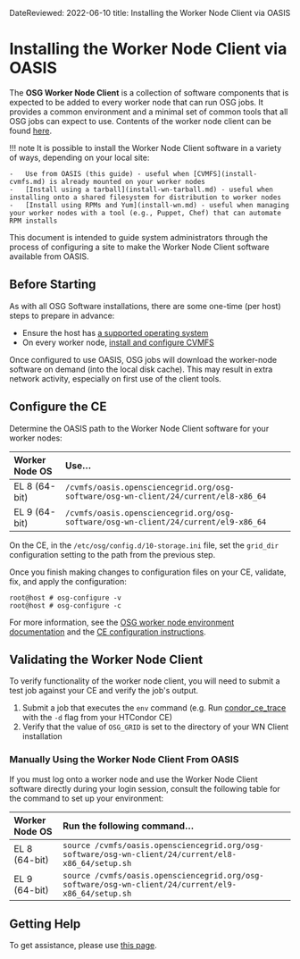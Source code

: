 DateReviewed: 2022-06-10
title: Installing the Worker Node Client via OASIS

Installing the Worker Node Client via OASIS
===========================================

The **OSG Worker Node Client** is a collection of software components that is expected to be added to every worker node
that can run OSG jobs. It provides a common environment and a minimal set of common tools that all OSG jobs can expect
to use.
Contents of the worker node client can be found [here](using-wn.md#common-software-available-on-worker-nodes).

!!! note
    It is possible to install the Worker Node Client software in a variety of ways, depending on your local site:

    -   Use from OASIS (this guide) - useful when [CVMFS](install-cvmfs.md) is already mounted on your worker nodes
    -   [Install using a tarball](install-wn-tarball.md) - useful when installing onto a shared filesystem for distribution to worker nodes
    -   [Install using RPMs and Yum](install-wn.md) - useful when managing your worker nodes with a tool (e.g., Puppet, Chef) that can automate RPM installs

This document is intended to guide system administrators through the process of configuring a site to make the Worker Node Client software available from OASIS.

Before Starting
---------------

As with all OSG Software installations, there are some one-time (per host) steps to prepare in advance:

-   Ensure the host has [a supported operating system](../release/supported_platforms.md)
-   On every worker node, [install and configure CVMFS](install-cvmfs.md)

Once configured to use OASIS, OSG jobs will download the worker-node software on demand (into the local disk cache).
This may result in extra network activity, especially on first use of the client tools.

Configure the CE
----------------

Determine the OASIS path to the Worker Node Client software for your worker nodes:

| Worker Node OS | Use…                                                                                 |
|:---------------|:-------------------------------------------------------------------------------------|
| EL 8 (64-bit)  |  `/cvmfs/oasis.opensciencegrid.org/osg-software/osg-wn-client/24/current/el8-x86_64` |
| EL 9 (64-bit)  |  `/cvmfs/oasis.opensciencegrid.org/osg-software/osg-wn-client/24/current/el9-x86_64` |

On the CE, in the `/etc/osg/config.d/10-storage.ini` file, set the `grid_dir` configuration setting to the path from the previous step.

Once you finish making changes to configuration files on your CE, validate, fix, and apply the configuration:

```console
root@host # osg-configure -v
root@host # osg-configure -c
```

For more information, see the [OSG worker node environment documentation](../worker-node/using-wn.md) and the
[CE configuration instructions](../other/configuration-with-osg-configure.md#storage).

Validating the Worker Node Client
---------------------------------

To verify functionality of the worker node client, you will need to submit a test job against your CE and verify the job's output.

1.  Submit a job that executes the `env` command (e.g. Run [condor\_ce\_trace](https://htcondor.github.io/htcondor-ce/v6/troubleshooting/debugging-tools/#condor_ce_trace) with the `-d` flag from your HTCondor CE)
2.  Verify that the value of `OSG_GRID` is set to the directory of your WN Client installation

### Manually Using the Worker Node Client From OASIS

If you must log onto a worker node and use the Worker Node Client software directly during your login session, consult the following table for the command to set up your environment:

| Worker Node OS | Run the following command…                                                                           |
|:---------------|:-----------------------------------------------------------------------------------------------------|
| EL 8 (64-bit)  |  `source /cvmfs/oasis.opensciencegrid.org/osg-software/osg-wn-client/24/current/el8-x86_64/setup.sh` |
| EL 9 (64-bit)  |  `source /cvmfs/oasis.opensciencegrid.org/osg-software/osg-wn-client/24/current/el9-x86_64/setup.sh` |

Getting Help
------------

To get assistance, please use [this page](../common/help.md).
